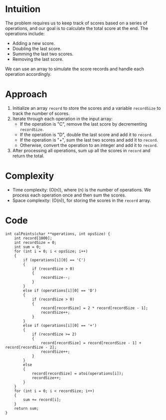 # Intuition
The problem requires us to keep track of scores based on a series of operations, and our goal is to calculate the total score at the end. The operations include:
- Adding a new score.
- Doubling the last score.
- Summing the last two scores.
- Removing the last score.

We can use an array to simulate the score records and handle each operation accordingly.

# Approach
1. Initialize an array `record` to store the scores and a variable `recordSize` to track the number of scores.
2. Iterate through each operation in the input array:
    - If the operation is "C", remove the last score by decrementing `recordSize`.
    - If the operation is "D", double the last score and add it to `record`.
    - If the operation is "+", sum the last two scores and add it to `record`.
    - Otherwise, convert the operation to an integer and add it to `record`.
3. After processing all operations, sum up all the scores in `record` and return the total.

# Complexity
- Time complexity: \(O(n)\), where \(n\) is the number of operations. We process each operation once and then sum the scores.
- Space complexity: \(O(n)\), for storing the scores in the `record` array.

# Code
```
int calPoints(char **operations, int opsSize) {
    int record[1000];
    int recordSize = 0;
    int sum = 0;
    for (int i = 0; i < opsSize; i++) 
    {
        if (operations[i][0] == 'C') 
        {
            if (recordSize > 0) 
            {
                recordSize--;
            }
        } 
        else if (operations[i][0] == 'D') 
        {
            if (recordSize > 0) 
            {
                record[recordSize] = 2 * record[recordSize - 1];
                recordSize++;
            }
        } 
        else if (operations[i][0] == '+') 
        {
            if (recordSize >= 2)
            {
                record[recordSize] = record[recordSize - 1] + record[recordSize - 2];
                recordSize++;
            }
        } 
        else 
        {
            record[recordSize] = atoi(operations[i]);
            recordSize++;
        }
    }
    for (int i = 0; i < recordSize; i++) 
    {
        sum += record[i];
    }
    return sum;
}    
```